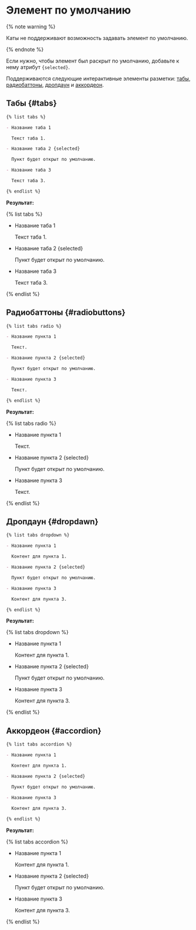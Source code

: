 # Элемент по умолчанию

{% note warning %}

Каты не поддерживают возможность задавать элемент по умолчанию.

{% endnote %}

Если нужно, чтобы элемент был раскрыт по умолчанию, добавьте к нему атрибут `{selected}`.

Поддерживаются следующие интерактивные элементы разметки: [табы](#tabs), [радиобаттоны](#radiobuttons), [дропдаун](#dropdawn) и [аккордеон](#accordion).

## Табы {#tabs}

```markdown
{% list tabs %}

- Название таба 1

  Текст таба 1.

- Название таба 2 {selected}

  Пункт будет открыт по умолчанию.

- Название таба 3

  Текст таба 3.

{% endlist %}
```

**Результат:**

{% list tabs %}

- Название таба 1

  Текст таба 1.

- Название таба 2 {selected}

  Пункт будет открыт по умолчанию.

- Название таба 3

  Текст таба 3.

{% endlist %}

## Радиобаттоны {#radiobuttons}

```markdown
{% list tabs radio %}

- Название пункта 1

  Текст.

- Название пункта 2 {selected}

  Пункт будет открыт по умолчанию.

- Название пункта 3

  Текст.

{% endlist %}
```

**Результат:**

{% list tabs radio %}

- Название пункта 1

  Текст.

- Название пункта 2 {selected}

  Пункт будет открыт по умолчанию.

- Название пункта 3

  Текст.

{% endlist %}

##  Дропдаун {#dropdawn}

```markdown
{% list tabs dropdown %}

- Название пункта 1

  Контент для пункта 1.

- Название пункта 2 {selected}

  Пункт будет открыт по умолчанию.

- Название пункта 3

  Контент для пункта 3.

{% endlist %}
```

**Результат:**

{% list tabs dropdown %}

- Название пункта 1

  Контент для пункта 1.

- Название пункта 2 {selected}

  Пункт будет открыт по умолчанию.

- Название пункта 3

  Контент для пункта 3.

{% endlist %}

##  Аккордеон {#accordion}

```markdown
{% list tabs accordion %}

- Название пункта 1

  Контент для пункта 1.

- Название пункта 2 {selected}

  Пункт будет открыт по умолчанию.
 
- Название пункта 3

  Контент для пункта 3.

{% endlist %}
```

**Результат:**

{% list tabs accordion %}

- Название пункта 1

  Контент для пункта 1.

- Название пункта 2 {selected}

  Пункт будет открыт по умолчанию.
 
- Название пункта 3

  Контент для пункта 3.

{% endlist %}